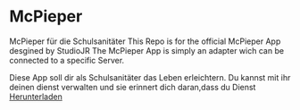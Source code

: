 # McPieper
McPieper für die Schulsanitäter
This Repo is for the official McPieper App desgined by StudioJR 
The McPieper App is simply an adapter wich can be connected to a specific Server.

Diese App soll dir als Schulsanitäter das Leben erleichtern.
Du kannst mit ihr deinen dienst verwalten und sie erinnert dich daran,dass du Dienst 
<a href="https://github.com/StudioJR/McPieper/raw/master/app.apk">Herunterladen</a>
